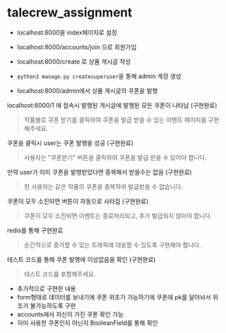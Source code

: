 # talecrew_assignment 


* localhost:8000을 index페이지로 설정

* localhost:8000/accounts/join 으로 회원가입

* localhost:8000/create 로 상품 게시글 작성

* `python3 manage.py createsuperuser`을 통해 admin 계정 생성

* localhost:8000/admin에서 상품 게시글의 쿠폰을 발행

localhost:8000/1 에 접속시 발행된 게시글에 발행된 모든 쿠폰이 나타남 (구현완료)

>작품별로 쿠폰 받기를 클릭하여 쿠폰을 발급 받을 수 있는 이벤트 페이지를 구현해주세요.

쿠폰을 클릭시 user는 쿠폰 발행을 성공 (구현완료)

> 사용자는 "쿠폰받기" 버튼을 클릭하여 쿠폰을 발급 받을 수 있어야 합니다.

만약 user가 이미 쿠폰을 발행받았다면 중복해서 받을수는 없음 (구현완료)

> 한 사용자는 같은 작품의 쿠폰을 중복하여 발급받을 수 없습니다.

쿠폰이 모두 소진되면 버튼이 자동으로 사라짐 (구현완료)

> 쿠폰이 모두 소진되면 이벤트는 종료처리되고, 추가 발급되지 않아야 합니다.

redis를 통해 구현완료

> 순간적으로 증가할 수 있는 트래픽에 대응할 수 있도록 구현해야 합니다. 


테스트 코드를 통해 쿠폰 발행에 이상없음을 확인 (구현완료)

> 테스트 코드를 포함해주세요.

- 추가적으로 구현한 내용
- form형태로 데이터를 보내기에 쿠폰 위조가 가능하기에 쿠폰에 pk를 달아놔서 위조가 불가능하도록 구현
- accounts에서 자신이 가진 쿠폰 확인 가능
- 이미 사용한 쿠폰인지 아닌지 BooleanField를 통해 확인
